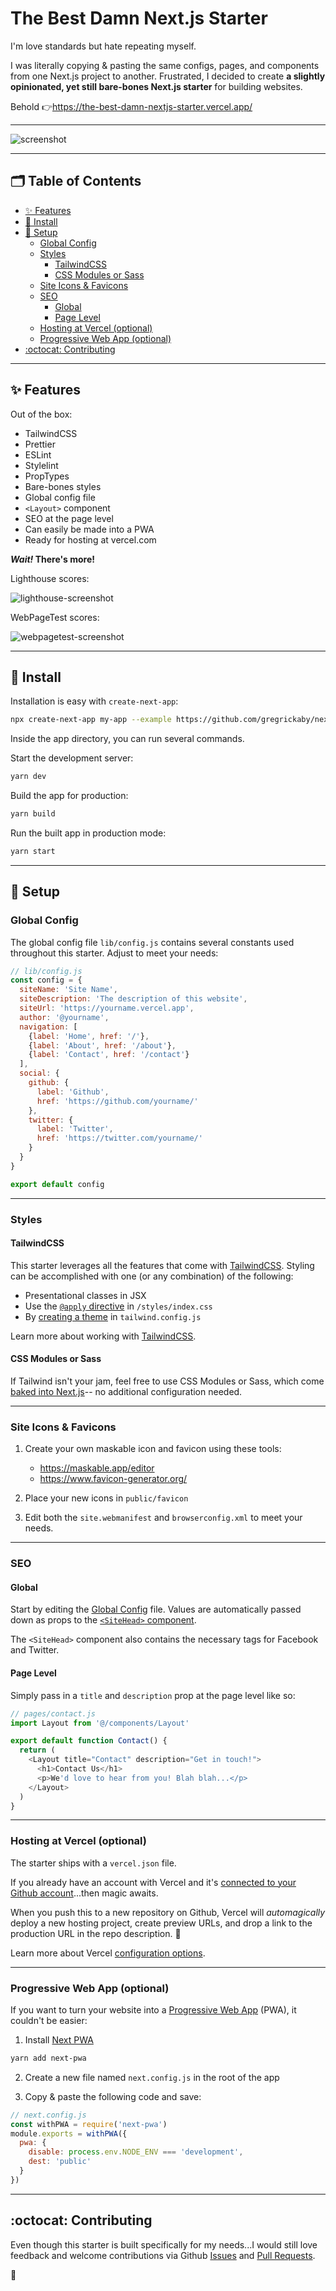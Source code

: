 # The Best Damn Next.js Starter <!-- omit in toc -->

I'm love standards but hate repeating myself.

I was literally copying & pasting the same configs, pages, and components from one Next.js project to another. Frustrated, I decided to create **a slightly opinionated, yet still bare-bones Next.js starter** for building websites.

Behold 👉https://the-best-damn-nextjs-starter.vercel.app/

---

![screenshot](https://dl.dropbox.com/s/qzb356hxdbt5mph/Screen%20Shot%202020-08-21%20at%204.06.05%20PM.png?dl=0)

---

## 🗂 Table of Contents <!-- omit in toc -->

- [✨ Features](#-features)
- [🚀 Install](#-install)
- [🔧 Setup](#-setup)
  - [Global Config](#global-config)
  - [Styles](#styles)
    - [TailwindCSS](#tailwindcss)
    - [CSS Modules or Sass](#css-modules-or-sass)
  - [Site Icons & Favicons](#site-icons--favicons)
  - [SEO](#seo)
    - [Global](#global)
    - [Page Level](#page-level)
  - [Hosting at Vercel (optional)](#hosting-at-vercel-optional)
  - [Progressive Web App (optional)](#progressive-web-app-optional)
- [:octocat: Contributing](#octocat-contributing)

---

## ✨ Features

Out of the box:

- TailwindCSS
- Prettier
- ESLint
- Stylelint
- PropTypes
- Bare-bones styles
- Global config file
- `<Layout>` component
- SEO at the page level
- Can easily be made into a PWA
- Ready for hosting at vercel.com

**_Wait!_ There's more!**

Lighthouse scores:

![lighthouse-screenshot](https://dl.dropbox.com/s/0qkqq9r9vslhv5q/Screen%20Shot%202020-08-21%20at%204.05.28%20PM.png?dl=0)

WebPageTest scores:

![webpagetest-screenshot](https://dl.dropbox.com/s/mrm5nn3q2m1aams/Screen%20Shot%202020-08-21%20at%204.08.41%20PM.png?dl=0)

---

## 🚀 Install

Installation is easy with `create-next-app`:

```bash
npx create-next-app my-app --example https://github.com/gregrickaby/nextjs-starter
```

Inside the app directory, you can run several commands.

Start the development server:

```bash
yarn dev
```

Build the app for production:

```bash
yarn build
```

Run the built app in production mode:

```bash
yarn start
```

---

## 🔧 Setup

### Global Config

The global config file `lib/config.js` contains several constants used throughout this starter. Adjust to meet your needs:

```js
// lib/config.js
const config = {
  siteName: 'Site Name',
  siteDescription: 'The description of this website',
  siteUrl: 'https://yourname.vercel.app',
  author: '@yourname',
  navigation: [
    {label: 'Home', href: '/'},
    {label: 'About', href: '/about'},
    {label: 'Contact', href: '/contact'}
  ],
  social: {
    github: {
      label: 'Github',
      href: 'https://github.com/yourname/'
    },
    twitter: {
      label: 'Twitter',
      href: 'https://twitter.com/yourname/'
    }
  }
}

export default config
```

---

### Styles

#### TailwindCSS

This starter leverages all the features that come with [TailwindCSS](https://tailwindcss.com/). Styling can be accomplished with one (or any combination) of the following:

- Presentational classes in JSX
- Use the [`@apply` directive](https://tailwindcss.com/docs/functions-and-directives#apply) in `/styles/index.css`
- By [creating a theme](https://tailwindcss.com/docs/theme) in `tailwind.config.js`

Learn more about working with [TailwindCSS](https://tailwindcss.com/docs/preflight).

#### CSS Modules or Sass

If Tailwind isn't your jam, feel free to use CSS Modules or Sass, which come [baked into Next.js](https://nextjs.org/docs/basic-features/built-in-css-support)-- no additional configuration needed.

---

### Site Icons & Favicons

1. Create your own maskable icon and favicon using these tools:

   - https://maskable.app/editor
   - https://www.favicon-generator.org/

2. Place your new icons in `public/favicon`

3. Edit both the `site.webmanifest` and `browserconfig.xml` to meet your needs.

---

### SEO

#### Global

Start by editing the [Global Config](#global-config) file. Values are automatically passed down as props to the [`<SiteHead>` component](https://github.com/gregrickaby/nextjs-starter/blob/main/components/SiteHead.js).

The `<SiteHead>` component also contains the necessary tags for Facebook and Twitter.

#### Page Level

Simply pass in a `title` and `description` prop at the page level like so:

```js
// pages/contact.js
import Layout from '@/components/Layout'

export default function Contact() {
  return (
    <Layout title="Contact" description="Get in touch!">
      <h1>Contact Us</h1>
      <p>We'd love to hear from you! Blah blah...</p>
    </Layout>
  )
}
```

---

### Hosting at Vercel (optional)

The starter ships with a `vercel.json` file.

If you already have an account with Vercel and it's [connected to your Github account](https://vercel.com/docs/git-integrations/vercel-for-github)...then magic awaits.

When you push this to a new repository on Github, Vercel will _automagically_ deploy a new hosting project, create preview URLs, and drop a link to the production URL in the repo description. 🤯

Learn more about Vercel [configuration options](https://vercel.com/docs/configuration).

---

### Progressive Web App (optional)

If you want to turn your website into a [Progressive Web App](https://web.dev/progressive-web-apps/) (PWA), it couldn't be easier:

1. Install [Next PWA](https://www.npmjs.com/package/next-pwa)

```bash
yarn add next-pwa
```

2. Create a new file named `next.config.js` in the root of the app

3. Copy & paste the following code and save:

```js
// next.config.js
const withPWA = require('next-pwa')
module.exports = withPWA({
  pwa: {
    disable: process.env.NODE_ENV === 'development',
    dest: 'public'
  }
})
```

---

## :octocat: Contributing

Even though this starter is built specifically for my needs...I would still love feedback and welcome contributions via Github [Issues](https://github.com/gregrickaby/nextjs-starter/issues) and [Pull Requests](https://github.com/gregrickaby/nextjs-starter/pulls).

🍻

